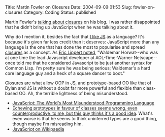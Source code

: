 Title: Martin Fowler on Closures
Date: 2004-09-09 01:53
Slug: fowler-on-closures
Category: Coding
Status: published

Martin Fowler's [talking about closures](https://martinfowler.com/bliki/Lambda.html) on his blog. I was rather disappointed that he didn't bring up JavaScript when he was talking about it.

Why do I mention it, besides the fact that [I like JS](http://c2.com/cgi/wiki?JavaScriptRocks) as a language? It's because it's given far less credit than it deserves: JavaScript more than any language is the one that has done the most to popularise and spread [closures](http://c2.com/cgi/wiki?LexicalClosure) as a concept. As [Eric Lippert noted](https://web.archive.org/web/20080620014006/http://blogs.gotdotnet.com/EricLi/PermaLink.aspx/17d9d5ed-402e-4174-98ab-a2690976756a), "Waldemar Horwat--who was at one time the lead Javascript developer at AOL-Time-Warner-Netscape--once told me that he considered Javascript to be just another syntax for Common Lisp. I'm pretty sure he was being serious; Waldemar's a hard core language guy and a heck of a square dancer to boot."

[Closures](https://jibbering.com/faq/faq_notes/closures.html) are what allow OOP in JS, and prototype-based OO like that of Dylan and JS is without a doubt far more powerful and flexible than class-based OO. Ah, the terrible lightness of being misunderstood.

* [JavaScript: The World's Most Misunderstood Programming Language](https://www.crockford.com/javascript/javascript.html)
* [Echewing prototypes in favour of classes seems wrong, even counterproductive, to me, but this guy thinks it's a good idea](https://web.archive.org/web/20080620014006/http://www.theopensourcery.com/osrevJStrends.htm). What's even worse is that he seems to think uninferred types are a good thing, though maybe I'm misreading him.
* [JavaScript on Wikipaedia](https://en.wikipedia.org/wiki/JavaScript)
